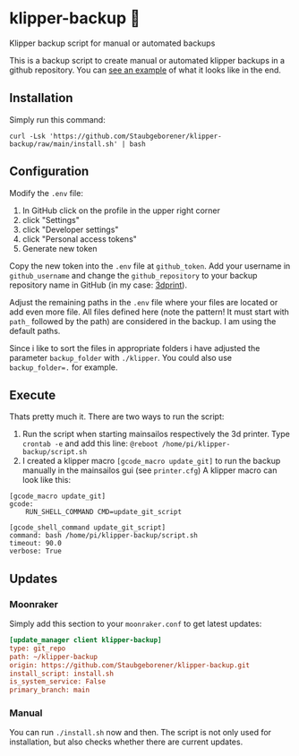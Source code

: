 # klipper-backup 💾
Klipper backup script for manual or automated backups

This is a backup script to create manual or automated klipper backups in a github repository. You can [see an example](https://github.com/Staubgeborener/3dprint) of what it looks like in the end.

## Installation
Simply run this command:

`curl -Lsk 'https://github.com/Staubgeborener/klipper-backup/raw/main/install.sh' | bash`

## Configuration
Modify the `.env` file:
1. In GitHub click on the profile in the upper right corner
2. click "Settings"
3. click "Developer settings"
4. click "Personal access tokens"
5. Generate new token

Copy the new token into the `.env` file at `github_token`. Add your username in `github_username` and change the `github_repository` to your backup repository name in GitHub (in my case: [3dprint](https://github.com/Staubgeborener/3dprint/blob/main/.env.example#L3)).

Adjust the remaining paths in the `.env` file where your files are located or add even more file.  All files defined here (note the pattern! It must start with `path_` followed by the path) are considered in the backup. I am using the default paths.

Since i like to sort the files in appropriate folders i have adjusted the parameter `backup_folder` with `./klipper`. You could also use `backup_folder=.` for example.

## Execute
Thats pretty much it. There are two ways to run the script:
1. Run the script when starting mainsailos respectively the 3d printer. Type `crontab -e` and add this line: `@reboot /home/pi/klipper-backup/script.sh`
2. I created a klipper macro `[gcode_macro update_git]` to run the backup manually in the mainsailos gui (see `printer.cfg`)
A klipper macro can look like this:
```gcode
[gcode_macro update_git]
gcode:
    RUN_SHELL_COMMAND CMD=update_git_script

[gcode_shell_command update_git_script]
command: bash /home/pi/klipper-backup/script.sh
timeout: 90.0
verbose: True
```

## Updates
### Moonraker
Simply add this section to your `moonraker.conf` to get latest updates:

```ini
[update_manager client klipper-backup]
type: git_repo
path: ~/klipper-backup
origin: https://github.com/Staubgeborener/klipper-backup.git
install_script: install.sh
is_system_service: False
primary_branch: main
```

### Manual
You can run `./install.sh` now and then. The script is not only used for installation, but also checks whether there are current updates.